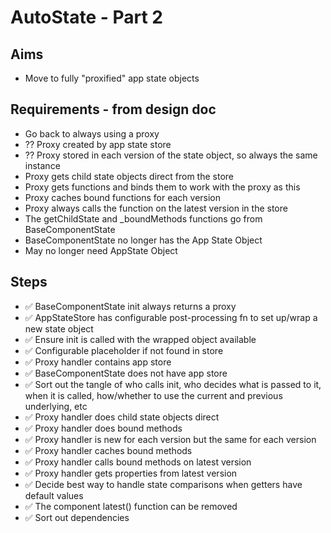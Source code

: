 AutoState - Part 2
==================

Aims
----

- Move to fully "proxified" app state objects

Requirements - from design doc
------------------------------

- Go back to always using a proxy
- ?? Proxy created by app state store
- ?? Proxy stored in each version of the state object, so always the same instance
- Proxy gets child state objects direct from the store
- Proxy gets functions and binds them to work with the proxy as this
- Proxy caches bound functions for each version
- Proxy always calls the function on the latest version in the store
- The getChildState and _boundMethods functions go from BaseComponentState
- BaseComponentState no longer has the App State Object
- May no longer need AppState Object

Steps
-----

- ✅ BaseComponentState init always returns a proxy
- ✅ AppStateStore has configurable post-processing fn to set up/wrap a new state object
- ✅ Ensure init is called with the wrapped object available
- ✅ Configurable placeholder if not found in store
- ✅ Proxy handler contains app store
- ✅ BaseComponentState does not have app store
- ✅ Sort out the tangle of who calls init, who decides what is passed to it, when it is called, how/whether to use the current and previous underlying, etc
- ✅ Proxy handler does child state objects direct
- ✅ Proxy handler does bound methods
- ✅ Proxy handler is new for each version but the same for each version
- ✅ Proxy handler caches bound methods
- ✅ Proxy handler calls bound methods on latest version
- ✅ Proxy handler gets properties from latest version
- ✅ Decide best way to handle state comparisons when getters have default values
- ✅ The component latest() function can be removed
- ✅ Sort out dependencies
